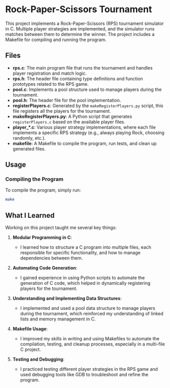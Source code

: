# Rock-Paper-Scissors Tournament

This project implements a Rock-Paper-Scissors (RPS) tournament simulator in C. Multiple player strategies are implemented, and the simulator runs matches between them to determine the winner. The project includes a Makefile for compiling and running the program.

## Files

- **rps.c**: The main program file that runs the tournament and handles player registration and match logic.
- **rps.h**: The header file containing type definitions and function prototypes related to the RPS game.
- **pool.c**: Implements a pool structure used to manage players during the tournament.
- **pool.h**: The header file for the pool implementation.
- **registerPlayers.c**: Generated by the `makeRegisterPlayers.py` script, this file registers all the players for the tournament.
- **makeRegisterPlayers.py**: A Python script that generates `registerPlayers.c` based on the available player files.
- **player_*.c**: Various player strategy implementations, where each file implements a specific RPS strategy (e.g., always playing Rock, choosing randomly, etc.).
- **makefile**: A Makefile to compile the program, run tests, and clean up generated files.

## Usage

### Compiling the Program

To compile the program, simply run:

```bash
make
```
## What I Learned

Working on this project taught me several key things:

1. **Modular Programming in C**:
   - I learned how to structure a C program into multiple files, each responsible for specific functionality, and how to manage dependencies between them.

2. **Automating Code Generation**:
   - I gained experience in using Python scripts to automate the generation of C code, which helped in dynamically registering players for the tournament.

3. **Understanding and Implementing Data Structures**:
   - I implemented and used a pool data structure to manage players during the tournament, which reinforced my understanding of linked lists and memory management in C.

4. **Makefile Usage**:
   - I improved my skills in writing and using Makefiles to automate the compilation, testing, and cleanup processes, especially in a multi-file C project.

5. **Testing and Debugging**:
   - I practiced testing different player strategies in the RPS game and used debugging tools like GDB to troubleshoot and refine the program.
